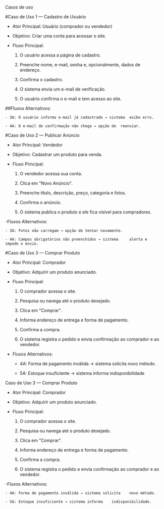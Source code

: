 Casos de uso


#Caso de Uso 1 — Cadastro de Usuário

- Ator Principal: Usuário (comprador ou vendedor)

- Objetivo: Criar uma conta para acessar o site.

- Fluxo Principal:

	1. O usuário acessa a página de cadastro.

	2. Preenche nome, e-mail, senha e, opcionalmente, dados 	de endereço.

	3. Confirma o cadastro.

	4. O sistema envia um e-mail de verificação.

	5. O usuário confirma o e-mail e tem acesso ao site.

##Fluxos Alternativos:

	- 3A: O usuário informa e-mail já cadastrado → sistema 	exibe erro.

	- 4A: O e-mail de confirmação não chega → opção de 	reenviar.

#Caso de Uso 2 — Publicar Anúncio

- Ator Principal: Vendedor

- Objetivo: Cadastrar um produto para venda.

- Fluxo Principal:

	1. O vendedor acessa sua conta.

	2. Clica em "Novo Anúncio".

	3. Preenche título, descrição, preço, categoria e 	fotos.

	4. Confirma o anúncio.

	5. O sistema publica o produto e ele fica visível para 	compradores.

-Fluxos Alternativos:

	- 3A: Fotos não carregam → opção de tentar novamente.

	- 4A: Campos obrigatórios não preenchidos → sistema 	alerta e impede o envio.

#Caso de Uso 3 — Comprar Produto

- Ator Principal: Comprador

- Objetivo: Adquirir um produto anunciado.

- Fluxo Principal:

	1. O comprador acessa o site.

	2. Pesquisa ou navega até o produto desejado.

	3. Clica em "Comprar".

	4. Informa endereço de entrega e forma de pagamento.

	5. Confirma a compra.

	6. O sistema registra o pedido e envia confirmação ao 	comprador e ao vendedor.

- Fluxos Alternativos:

	- 4A: Forma de pagamento inválida → sistema solicita 	novo método.

	- 5A: Estoque insuficiente → sistema informa 	indisponibilidade

Caso de Uso 3 — Comprar Produto

- Ator Principal: Comprador

- Objetivo: Adquirir um produto anunciado.

- Fluxo Principal:

	1. O comprador acessa o site.

	2. Pesquisa ou navega até o produto desejado.

	3. Clica em "Comprar".

	4. Informa endereço de entrega e forma de pagamento.

	5. Confirma a compra.

	6. O sistema registra o pedido e envia confirmação ao 	comprador e ao vendedor.

-Fluxos Alternativos:

	- 4A: Forma de pagamento inválida → sistema solicita 	novo método.

	- 5A: Estoque insuficiente → sistema informa 	indisponibilidade.